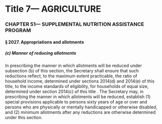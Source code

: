 
# Title 7— AGRICULTURE
### CHAPTER 51— SUPPLEMENTAL NUTRITION ASSISTANCE PROGRAM
#### § 2027. Appropriations and allotments
##### (c) Manner of reducing allotments

In prescribing the manner in which allotments will be reduced under subsection (b) of this section, the Secretary shall ensure that such reductions reflect, to the maximum extent practicable, the ratio of household income, determined under sections 2014(d) and 2014(e) of this title, to the income standards of eligibility, for households of equal size, determined under section 2014(c) of this title . The Secretary may, in prescribing the manner in which allotments will be reduced, establish (1) special provisions applicable to persons sixty years of age or over and persons who are physically or mentally handicapped or otherwise disabled, and (2) minimum allotments after any reductions are otherwise determined under this section.

